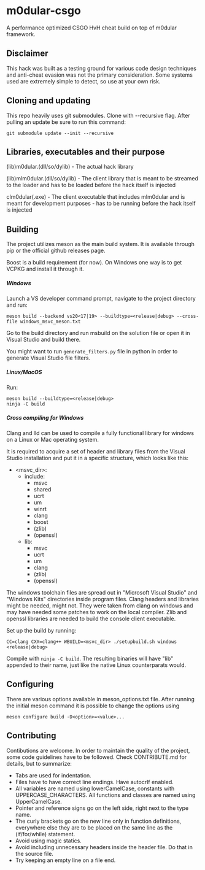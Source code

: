 # m0dular-csgo

A performance optimized CSGO HvH cheat build on top of m0dular framework.

## Disclaimer

This hack was built as a testing ground for various code design techniques and anti-cheat evasion was not the primary consideration. Some systems used are extremely simple to detect, so use at your own risk.

## Cloning and updating

This repo heavily uses git submodules. Clone with --recursive flag. After pulling an update be sure to run this command:
```
git submodule update --init --recursive
```

## Libraries, executables and their purpose

(lib)m0dular.(dll/so/dylib) - The actual hack library

(lib)mlm0dular.(dll/so/dylib) - The client library that is meant to be streamed to the loader and has to be loaded before the hack itself is injected

clm0dular(.exe) - The client executable that includes mlm0dular and is meant for development purposes - has to be running before the hack itself is injected

## Building

The project utilizes meson as the main build system. It is available through pip or the official github releases page.

Boost is a build requirement (for now). On Windows one way is to get VCPKG and install it through it.

##### Windows
Launch a VS developer command prompt, navigate to the project directory and run:
```
meson build --backend vs20<17|19> --buildtype=<release|debug> --cross-file windows_msvc_meson.txt
```
Go to the build directory and run msbuild on the solution file or open it in Visual Studio and build there.

You might want to run `generate_filters.py` file in python in order to generate Visual Studio file filters.

##### Linux/MacOS
Run:
```
meson build --buildtype=<release|debug>
ninja -C build
```

##### Cross compiling for Windows
Clang and lld can be used to compile a fully functional library for windows on a Linux or Mac operating system.

It is required to acquire a set of header and library files from the Visual Studio installation and put it in a specific structure, which looks like this:
- \<msvc_dir\>:
	- include:
		- msvc
		- shared
		- ucrt
		- um
		- winrt
		- clang
		- boost
		- (zlib)
		- (openssl)
	- lib:
		- msvc
		- ucrt
		- um
		- clang
		- (zlib)
		- (openssl)

The windows toolchain files are spread out in "Microsoft Visual Studio" and "Windows Kits" directories inside program files. Clang headers and libraries might be needed, might not. They were taken from clang on windows and may have needed some patches to work on the local compiler. Zlib and openssl libraries are needed to build the console client executable.

Set up the build by running:
```
CC=clang CXX=clang++ WBUILD=<msvc_dir> ./setupbuild.sh windows <release|debug>
```
Compile with `ninja -C build`. The resulting binaries will have "lib" appended to their name, just like the native Linux counterparats would.

## Configuring

There are various options available in meson_options.txt file. After running the initial meson command it is possible to change the options using
```
meson configure build -D<option>=<value>...
```

## Contributing

Contibutions are welcome. In order to maintain the quality of the project, some code guidelines have to be followed. Check CONTRIBUTE.md for details, but to summarize:
- Tabs are used for indentation.
- Files have to have correct line endings. Have autocrlf enabled.
- All variables are named using lowerCamelCase, constants with UPPERCASE_CHARACTERS. All functions and classes are named using UpperCamelCase.
- Pointer and reference signs go on the left side, right next to the type name.
- The curly brackets go on the new line only in function definitions, everywhere else they are to be placed on the same line as the (if/for/while) statement.
- Avoid using magic statics.
- Avoid including unnecessary headers inside the header file. Do that in the source file.
- Try keeping an empty line on a file end.
